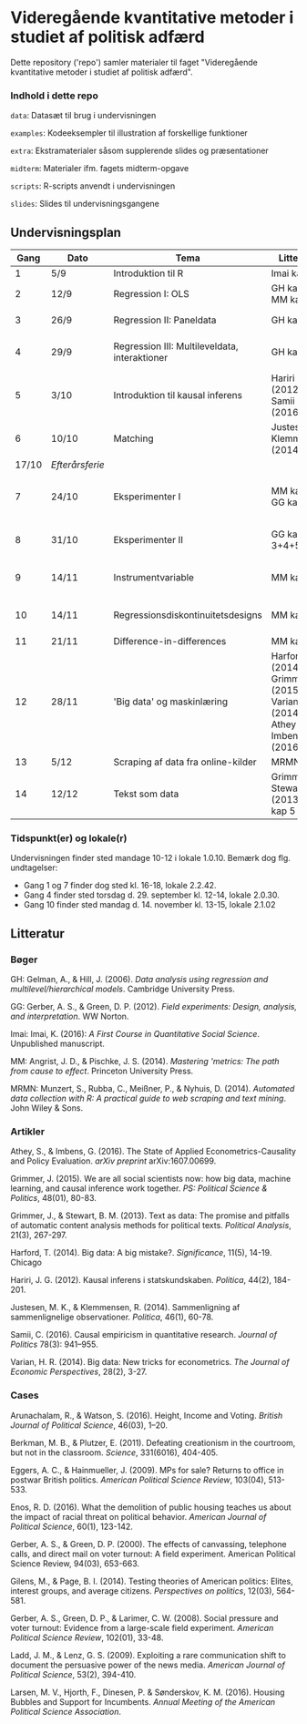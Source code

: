 # Videregående kvantitative metoder i studiet af politisk adfærd

Dette repository ('repo') samler materialer til faget "Videregående kvantitative metoder i studiet af politisk adfærd".

### Indhold i dette repo

`data`: Datasæt til brug i undervisningen

`examples`: Kodeeksempler til illustration af forskellige funktioner

`extra`: Ekstramaterialer såsom supplerende slides og præsentationer

`midterm`: Materialer ifm. fagets midterm-opgave

`scripts`: R-scripts anvendt i undervisningen

`slides`: Slides til undervisningsgangene

## Undervisningsplan

Gang | Dato | Tema | Litteratur | Case
---|---|---|---|---
1 | 5/9 | Introduktion til R | Imai kap 1 |
2 | 12/9 | Regression I: OLS | GH kap 3, MM kap 2 | Gilens & Page (2014)
3 | 26/9 | Regression II: Paneldata | GH kap 11 | Larsen et al. (2016)
4 | 29/9 | Regression III: Multileveldata, interaktioner | GH kap 12 | Berkman & Plutzer (2011)
5 | 3/10 | Introduktion til kausal inferens | Hariri (2012), Samii (2016) |
6 | 10/10 | Matching | Justesen & Klemmensen (2014) | Ladd & Lenz (2009)
  | 17/10 | *Efterårsferie* | |
7 | 24/10 | Eksperimenter I | MM kap 1, GG kap 1+2 | Gerber, Green & Larimer (2008)
8 | 31/10 | Eksperimenter II | GG kap 3+4+5 | Gerber & Green (2000)
9 | 14/11 | Instrumentvariable | MM kap 3 | Arunachalam & Watson (2016)
10 | 14/11 | Regressionsdiskontinuitetsdesigns | MM kap 4 | Eggers & Hainmueller (2009)
11 | 21/11 | Difference-in-differences | MM kap 5 | Enos (2016)
12 | 28/11 | 'Big data' og maskinlæring | Harford (2014), Grimmer (2015), Varian (2014), Athey & Imbens (2016) |
13 | 5/12 | Scraping af data fra online-kilder | MRMN kap 9 |
14 | 12/12 | Tekst som data | Grimmer & Stewart (2013), Imai kap 5 |

<!-- 3 | 19/9 | Regression II: Binære data | GH kap 5 | -->

### Tidspunkt(er) og lokale(r)

Undervisningen finder sted mandage 10-12 i lokale 1.0.10. Bemærk dog flg. undtagelser:

- Gang 1 og 7 finder dog sted kl. 16-18, lokale 2.2.42.
- Gang 4 finder sted torsdag d. 29. september kl. 12-14, lokale 2.0.30.
- Gang 10 finder sted mandag d. 14. november kl. 13-15, lokale 2.1.02

## Litteratur

### Bøger

GH: Gelman, A., & Hill, J. (2006). *Data analysis using regression and multilevel/hierarchical models*. Cambridge University Press.

GG: Gerber, A. S., & Green, D. P. (2012). *Field experiments: Design, analysis, and interpretation*. WW Norton.

Imai: Imai, K. (2016): *A First Course in Quantitative Social Science*. Unpublished manuscript.

MM: Angrist, J. D., & Pischke, J. S. (2014). *Mastering 'metrics: The path from cause to effect*. Princeton University Press.

MRMN: Munzert, S., Rubba, C., Meißner, P., & Nyhuis, D. (2014). *Automated data collection with R: A practical guide to web scraping and text mining*. John Wiley & Sons.

### Artikler

Athey, S., & Imbens, G. (2016). The State of Applied Econometrics-Causality and Policy Evaluation. *arXiv preprint* arXiv:1607.00699.

Grimmer, J. (2015). We are all social scientists now: how big data, machine learning, and causal inference work together. *PS: Political Science & Politics*, 48(01), 80-83.

Grimmer, J., & Stewart, B. M. (2013). Text as data: The promise and pitfalls of automatic content analysis methods for political texts. *Political Analysis*, 21(3), 267-297.

Harford, T. (2014). Big data: A big mistake?. *Significance*, 11(5), 14-19. Chicago

Hariri, J. G. (2012). Kausal inferens i statskundskaben. *Politica*, 44(2), 184-201.

Justesen, M. K., & Klemmensen, R. (2014). Sammenligning af sammenlignelige observationer. *Politica*, 46(1), 60-78.

Samii, C. (2016). Causal empiricism in quantitative research. *Journal of Politics* 78(3): 941–955.

Varian, H. R. (2014). Big data: New tricks for econometrics. *The Journal of Economic Perspectives*, 28(2), 3-27.

### Cases

Arunachalam, R., & Watson, S. (2016). Height, Income and Voting. *British Journal of Political Science*, 46(03), 1–20.

Berkman, M. B., & Plutzer, E. (2011). Defeating creationism in the courtroom, but not in the classroom. *Science*, 331(6016), 404-405.

<!-- Bond, R. M., Fariss, C. J., Jones, J. J., Kramer, A. D., Marlow, C., Settle, J. E., & Fowler, J. H. (2012). A 61-million-person experiment in social influence and political mobilization. *Nature*, 489(7415), 295-298. -->

<!-- Dinesen, P. T., & Sønderskov, K. M. (2012). Trust in a time of increasing diversity: On the relationship between ethnic heterogeneity and social trust in Denmark from 1979 until today. *Scandinavian Political Studies*, 35(4), 273-294. -->

Eggers, A. C., & Hainmueller, J. (2009). MPs for sale? Returns to office in postwar British politics. *American Political Science Review*, 103(04), 513-533.

Enos, R. D. (2016). What the demolition of public housing teaches us about the impact of racial threat on political behavior. *American Journal of Political Science*, 60(1), 123-142.

Gerber, A. S., & Green, D. P. (2000). The effects of canvassing, telephone calls, and direct mail on voter turnout: A field experiment. American Political Science Review, 94(03), 653-663.

Gilens, M., & Page, B. I. (2014). Testing theories of American politics: Elites, interest groups, and average citizens. *Perspectives on politics*, 12(03), 564-581.

Gerber, A. S., Green, D. P., & Larimer, C. W. (2008). Social pressure and voter turnout: Evidence from a large-scale field experiment. *American Political Science Review*, 102(01), 33-48.

Ladd, J. M., & Lenz, G. S. (2009). Exploiting a rare communication shift to document the persuasive power of the news media. *American Journal of Political Science*, 53(2), 394-410.

Larsen, M. V., Hjorth, F., Dinesen, P. & Sønderskov, K. M. (2016). Housing Bubbles and Support for Incumbents. *Annual Meeting of the American Political Science Association*.
